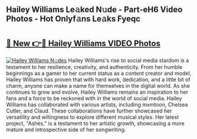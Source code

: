 ## Hailey Williams Le𝚊ked N𝚞de - Part-eH6 Video Photos - Hot Onlyf𝚊ns Le𝚊ks Fyeqc

# <h2><a href="http://ac11207.deff.icu/?id=Hailey+Williams">🔗 New 👉🔴 Hailey Williams VIDEO Photos</a></h2>

[![Hailey Williams N𝚞des](https://i.imgur.com/rIISA9y.gif)](http://ac11207.deff.icu/?id=Hailey+Williams)
Hailey Williams's rise to social media stardom is a testament to her resilience, creativity, and authenticity. From her humble beginnings as a gamer to her current status as a content creator and model, Hailey Williams has proven that with hard work, dedication, and a little bit of charm, anyone can make a name for themselves in the digital world. As she continues to grow and evolve, Hailey Williams remains an inspiration to her fans and a force to be reckoned with in the world of social media. Hailey Williams has collaborated with various artists, including mxmtoon, Chelsea Cutler, and Claud. These collaborations have further showcased her versatility and willingness to explore different musical styles. Her latest project, "Ashes," is a testament to her artistic growth, showcasing a more mature and introspective side of her songwriting.
